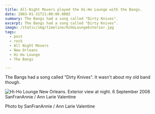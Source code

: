 ```yaml
---
title: All-Night Movers played the Hi-Ho Lounge with the Bangs.
date: 2003-01-31T21:00:00.000Z
summary: The Bangs had a song called "Dirty Knives".
excerpt: The Bangs had a song called "Dirty Knives".
image: /static/img/timeline/HiHoLoungeExterior.jpg
tags:
  - post
  - rock
  - All Night Movers
  - New Orleans
  - Hi-Ho Lounge
  - The Bangs

---
```


The Bangs had a song called "Dirty Knives". It wasn't about my old band though.

![Hi-Ho Lounge New Orleans. Exterior view at night. 6 September 2008 SanFranAnnie / Ann Larie Valentine](/static/img/timeline/HiHoLoungeExterior.jpg "Hi-Ho Lounge New Orleans. Exterior view at night. 6 September 2008 SanFranAnnie / Ann Larie Valentine")
<figcaption>Photo by SanFranAnnie / Ann Larie Valentine</figcaption>